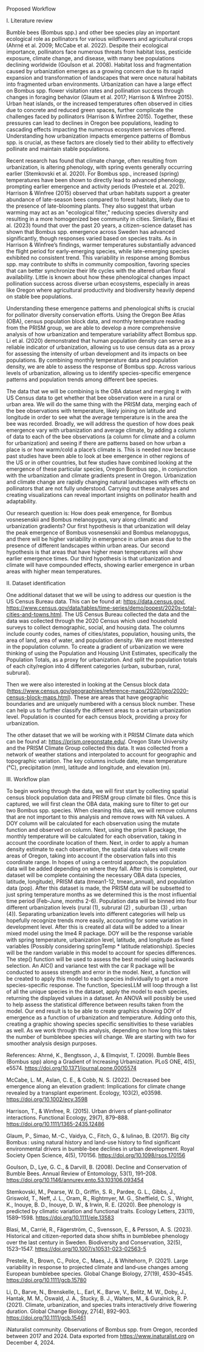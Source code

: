 Proposed Workflow 

I. Literature review

Bumble bees (Bombus spp.) and other bee species play an important ecological role as pollinators for various wildflowers and agricultural crops (Ahrné et al. 2009; McCabe et al. 2022). Despite their ecological importance, pollinators face numerous threats from habitat loss, pesticide exposure, climate change, and disease, with many bee populations declining worldwide (Goulson et al. 2008). Habitat loss and fragmentation caused by urbanization emerges as a growing concern due to its rapid expansion and transformation of landscapes that were once natural habitats into fragmented urban environments. Urbanization can have a large effect on Bombus spp. flower visitation rates and pollination success through changes in foraging behavior (Glaum et al. 2017; Harrison & Winfree 2015). Urban heat islands, or the increased temperatures often observed in cities due to concrete and reduced green spaces, further complicate the challenges faced by pollinators (Harrison & Winfree 2015). Together, these pressures can lead to declines in Oregon bee populations, leading to cascading effects impacting the numerous ecosystem services offered. Understanding how urbanization impacts emergence patterns of Bombus spp. is crucial, as these factors are closely tied to their ability to effectively pollinate and maintain stable populations. 

Recent research has found that climate change, often resulting from urbanization, is altering phenology, with spring events generally occurring earlier (Stemkovski et al. 2020). For Bombus spp., increased (spring) temperatures have been shown to directly lead to advanced phenology, prompting earlier emergence and activity periods (Prestele et al. 2021). Harrison & Winfree (2015) observed that urban habitats support a greater abundance of late-season bees compared to forest habitats, likely due to the presence of late-blooming plants. They also suggest that urban warming may act as an "ecological filter," reducing species diversity and resulting in a more homogenized bee community in cities. Similarly, Blasi et al. (2023) found that over the past 20 years, a citizen-science dataset has shown that Bombus spp. emergence across Sweden has advanced significantly, though responses varied based on species traits. As in Harrison & Winfree’s findings, warmer temperatures substantially advanced the flight period for early-emerging species, while late-emerging species exhibited no consistent trend. This variability in response among Bombus spp. may contribute to shifts in community composition, favoring species that can better synchronize their life cycles with the altered urban floral availability. Little is known about how these phenological changes impact pollination success across diverse urban ecosystems, especially in areas like Oregon where agricultural productivity and biodiversity heavily depend on stable bee populations.

Understanding these emergence patterns and phenological shifts is crucial for pollinator diversity conservation efforts. Using the Oregon Bee Atlas (OBA), census population block data, and monthly temperature reading from the PRISM group, we are able to develop a more comprehensive analysis of how urbanization and temperature variability affect Bombus spp. Li et al. (2020) demonstrated that human population density can serve as a reliable indicator of urbanization, allowing us to use census data as a proxy for assessing the intensity of urban development and its impacts on bee populations. By combining monthly temperature data and population density, we are able to assess the response of Bombus spp. Across various levels of urbanization, allowing us to identify species-specific emergence patterns and population trends among different bee species. 

The data that we will be combining is the OBA dataset and merging it with US Census data to get whether that bee observation were in a rural or urban area. We will do the same thing with the PRISM data, merging each of the bee observations with temperature, likely joining on latitude and longitude in order to see what the average temperature is in the area the bee was recorded. Broadly, we will address the question of how does peak emergence vary with urbanization and average climate, by adding a column of data to each of the bee observations (a column for climate and a column for urbanization) and seeing if there are patterns based on how urban a place is or how warm/cold a place’s climate is. This is needed now because past studies have been able to look at bee emergence in other regions of the US or in other countries, but few studies have combined looking at the emergence of these particular species, Oregon Bombus spp., in conjunction with the urbanization and climate gradients present in Oregon. Urbanization and climate change are rapidly changing natural landscapes with effects on pollinators that are not fully understood. Carrying out these analyses and creating visualizations can reveal important insights on pollinator health and adaptability.

Our research question is: How does peak emergence, for Bombus vosnesenskii and Bombus melanopygus, vary along climatic and urbanization gradients? Our first hypothesis is that urbanization will delay the peak emergence of Bombus vosnesenskii and Bombus melanopygus, and there will be higher variability in emergence in urban areas due to the presence of different landscapes within urban areas. Our second hypothesis is that areas that have higher mean temperatures will show earlier emergence times. Our third hypothesis is that urbanization and climate will have compounded effects, showing earlier emergence in urban areas with higher mean temperatures. 


II. Dataset identification

One additional dataset that we will be using to address our question is the US Census Bureau data. This can be found at: https://data.census.gov/, https://www.census.gov/data/tables/time-series/demo/popest/2020s-total-cities-and-towns.html. The US Census Bureau collected the data and the data was collected through the 2020 Census which used household surveys to collect demographic, social, and housing data. The columns include county codes, names of cities/states, population, housing units, the area of land, area of water, and population density. We are most interested in the population column. To create a gradient of urbanization we were thinking of using the Population and Housing Unit Estimates, specifically the Population Totals, as a proxy for urbanization. And split the population totals of each city/region into 4 different categories (urban, suburban, rural, subrural). 

Then we were also interested in looking at the Census block data (https://www.census.gov/geographies/reference-maps/2020/geo/2020-census-block-maps.html). These are areas that have geographic boundaries and are uniquely numbered with a census block number. These can help us to further classify the different areas to a certain urbanization level. Population is counted for each census block, providing a proxy for urbanization. 

The other dataset that we will be working with it PRISM Climate data which can be found at: https://prism.oregonstate.edu/. Oregon State University and the PRISM Climate Group collected this data. It was collected from a network of weather stations and interpolated to account for geographic and topographic variation. The key columns include date, mean temperature (°C), precipitation (mm), latitude and longitude, and elevation (m).



III. Workflow plan

To begin working through the data, we will first start by collecting spatial census block population data and PRISM group climate bil files. Once this is captured, we will first clean the OBA data, making sure to filter to get our two Bombus spp. species. When cleaning this data, we will remove columns that are not important to this analysis and remove rows with NA values. A DOY column will be calculated for each observation using the mutate function and observed on column. Next, using the prism R package, the monthly temperature will be calculated for each observation, taking in account the coordinate location of them. Next, in order to apply a human density estimate to each observation, the spatial data values will create areas of Oregon, taking into account if the observation falls into this coordinate range. In hopes of using a centroid approach, the population data will be added depending on where they fall. After this is completed, our dataset will be complete containing the necessary OBA data (species, latitude, longitude), PRISM data (tmean1-12, tmean_annual), and population data (pop). After this dataset is made, the PRISM data will be subsetted to just spring temperature months as we determined this is the most influential time period (Feb-June, months 2-6). Population data will be binned into four different urbanization levels (rural (1), subrural (2) , suburban (3) , urban (4)). Separating urbanization levels into different categories will help us hopefully recognize trends more easily, accounting for some variation in development level. After this is created all data will be added to a linear mixed model using the lme4 R package. DOY will be the response variable with spring temperature, urbanization level, latitude, and longitude as fixed variables (Possibly considering springTemp * latitude relationship). Species will be the random variable in this model to account for species differences. The step() function will be used to assess the best model using backwards selection. An AIC() and variance test with the car R package will be conducted to assess strength and error in the model. Next, a function will be created to apply this model to each species individually to get a more species-specific response. The function, SpeciesLLM will loop through a list of all the unique species in the dataset, apply the model to each species, returning the displayed values in a dataset. An ANOVA will possibly be used to help assess the statistical difference between results taken from the model. Our end result is to be able to create graphics showing DOY of emergence as a function of urbanization and temperature. Adding onto this, creating a graphic showing species specific sensitivities to these variables as well. As we work through this analysis, depending on how long this takes the number of bumblebee species will change. We are starting with two for smoother analysis design purposes. 


References: 
Ahrné, K., Bengtsson, J., & Elmqvist, T. (2009). Bumble Bees (Bombus spp) along a Gradient of Increasing Urbanization. PLoS ONE, 4(5), e5574. https://doi.org/10.1371/journal.pone.0005574

McCabe, L. M., Aslan, C. E., & Cobb, N. S. (2022). Decreased bee emergence along an elevation gradient: Implications for climate change revealed by a transplant experiment. Ecology, 103(2), e03598. https://doi.org/10.1002/ecy.3598

Harrison, T., & Winfree, R. (2015). Urban drivers of plant‐pollinator interactions. Functional Ecology, 29(7), 879–888. https://doi.org/10.1111/1365-2435.12486

Glaum, P., Simao, M.-C., Vaidya, C., Fitch, G., & Iulinao, B. (2017). Big city Bombus : using natural history and land-use history to find significant environmental drivers in bumble-bee declines in urban development. Royal Society Open Science, 4(5), 170156. https://doi.org/10.1098/rsos.170156

Goulson, D., Lye, G. C., & Darvill, B. (2008). Decline and Conservation of Bumble Bees. Annual Review of Entomology, 53(1), 191–208. https://doi.org/10.1146/annurev.ento.53.103106.093454

Stemkovski, M., Pearse, W. D., Griffin, S. R., Pardee, G. L., Gibbs, J., Griswold, T., Neff, J. L., Oram, R., Rightmyer, M. G., Sheffield, C. S., Wright, K., Inouye, B. D., Inouye, D. W., & Irwin, R. E. (2020). Bee phenology is predicted by climatic variation and functional traits. Ecology Letters, 23(11), 1589–1598. https://doi.org/10.1111/ele.13583

Blasi, M., Carrié, R., Fägerström, C., Svensson, E., & Persson, A. S. (2023). Historical and citizen-reported data show shifts in bumblebee phenology over the last century in Sweden. Biodiversity and Conservation, 32(5), 1523–1547. https://doi.org/10.1007/s10531-023-02563-5

Prestele, R., Brown, C., Polce, C., Maes, J., & Whitehorn, P. (2021). Large variability in response to projected climate and land‐use changes among European bumblebee species. Global Change Biology, 27(19), 4530–4545. https://doi.org/10.1111/gcb.15780

Li, D., Barve, N., Brenskelle, L., Earl, K., Barve, V., Belitz, M. W., Doby, J., Hantak, M. M., Oswald, J. A., Stucky, B. J., Walters, M., & Guralnick, R. P. (2021). Climate, urbanization, and species traits interactively drive flowering duration. Global Change Biology, 27(4), 892–903. https://doi.org/10.1111/gcb.15461

iNaturalist community. Observations of Bombus spp. from Oregon, recorded between 2017 and 2024. Data exported from https://www.inaturalist.org on December 4, 2024.
